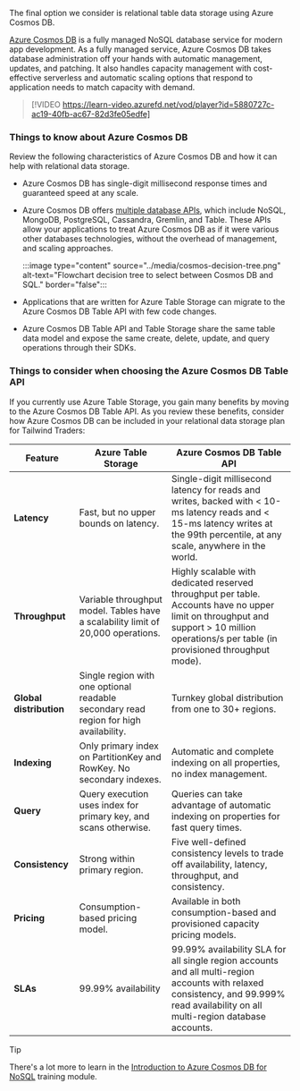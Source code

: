 The final option we consider is relational table data storage using Azure Cosmos DB.

[Azure Cosmos DB](https://azure.microsoft.com/services/cosmos-db/) is a fully managed NoSQL database service for modern app development. As a fully managed service, Azure Cosmos DB takes database administration off your hands with automatic management, updates, and patching. It also handles capacity management with cost-effective serverless and automatic scaling options that respond to application needs to match capacity with demand.

> [!VIDEO https://learn-video.azurefd.net/vod/player?id=5880727c-ac19-40fb-ac67-82d3fe05edfe]

### Things to know about Azure Cosmos DB

Review the following characteristics of Azure Cosmos DB and how it can help with relational data storage.

- Azure Cosmos DB has single-digit millisecond response times and guaranteed speed at any scale. 

- Azure Cosmos DB offers [multiple database APIs](/azure/cosmos-db/choose-api), which include NoSQL, MongoDB, PostgreSQL, Cassandra, Gremlin, and Table. These APIs allow your applications to treat Azure Cosmos DB as if it were various other databases technologies, without the overhead of management, and scaling approaches. 

    :::image type="content" source="../media/cosmos-decision-tree.png" alt-text="Flowchart decision tree to select between Cosmos DB and SQL." border="false":::

- Applications that are written for Azure Table Storage can migrate to the Azure Cosmos DB Table API with few code changes.

- Azure Cosmos DB Table API and Table Storage share the same table data model and expose the same create, delete, update, and query operations through their SDKs.

### Things to consider when choosing the Azure Cosmos DB Table API

If you currently use Azure Table Storage, you gain many benefits by moving to the Azure Cosmos DB Table API. As you review these benefits, consider how Azure Cosmos DB can be included in your relational data storage plan for Tailwind Traders:

| Feature| Azure Table Storage | Azure Cosmos DB Table API |
| --- | ---| --- |
| **Latency** | Fast, but no upper bounds on latency. | Single-digit millisecond latency for reads and writes, backed with < 10-ms latency reads and < 15-ms latency writes at the 99th percentile, at any scale, anywhere in the world. |
| **Throughput** | Variable throughput model. Tables have a scalability limit of 20,000 operations.| Highly scalable with dedicated reserved throughput per table. Accounts have no upper limit on throughput and support > 10 million operations/s per table (in provisioned throughput mode). |
| **Global distribution** | Single region with one optional readable secondary read region for high availability. | Turnkey global distribution from one to 30+ regions. |
| **Indexing** | Only primary index on PartitionKey and RowKey. No secondary indexes. | Automatic and complete indexing on all properties, no index management. |
| **Query** | Query execution uses index for primary key, and scans otherwise. | Queries can take advantage of automatic indexing on properties for fast query times. |
| **Consistency** | Strong within primary region. | Five well-defined consistency levels to trade off availability, latency, throughput, and consistency. |
| **Pricing** | Consumption-based pricing model. | Available in both consumption-based and provisioned capacity pricing models. |
| **SLAs** | 99.99% availability | 99.99% availability SLA for all single region accounts and all multi-region accounts with relaxed consistency, and 99.999% read availability on all multi-region database accounts. |

> [!TIP]
> There's a lot more to learn in the [Introduction to Azure Cosmos DB for NoSQL](/training/modules/introduction-to-azure-cosmos-db-sql-api/) training module. 

